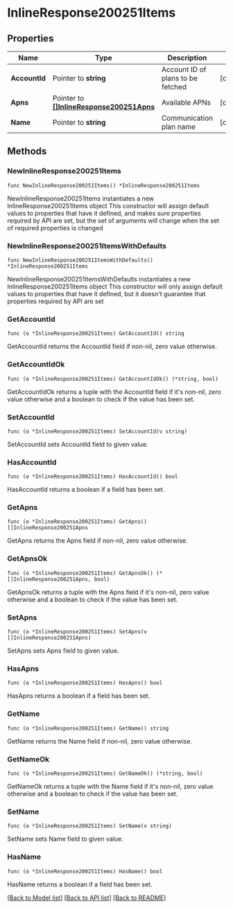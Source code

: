 # InlineResponse200251Items

## Properties

Name | Type | Description | Notes
------------ | ------------- | ------------- | -------------
**AccountId** | Pointer to **string** | Account ID of plans to be fetched | [optional] 
**Apns** | Pointer to [**[]InlineResponse200251Apns**](InlineResponse200251Apns.md) | Available APNs | [optional] 
**Name** | Pointer to **string** | Communication plan name | [optional] 

## Methods

### NewInlineResponse200251Items

`func NewInlineResponse200251Items() *InlineResponse200251Items`

NewInlineResponse200251Items instantiates a new InlineResponse200251Items object
This constructor will assign default values to properties that have it defined,
and makes sure properties required by API are set, but the set of arguments
will change when the set of required properties is changed

### NewInlineResponse200251ItemsWithDefaults

`func NewInlineResponse200251ItemsWithDefaults() *InlineResponse200251Items`

NewInlineResponse200251ItemsWithDefaults instantiates a new InlineResponse200251Items object
This constructor will only assign default values to properties that have it defined,
but it doesn't guarantee that properties required by API are set

### GetAccountId

`func (o *InlineResponse200251Items) GetAccountId() string`

GetAccountId returns the AccountId field if non-nil, zero value otherwise.

### GetAccountIdOk

`func (o *InlineResponse200251Items) GetAccountIdOk() (*string, bool)`

GetAccountIdOk returns a tuple with the AccountId field if it's non-nil, zero value otherwise
and a boolean to check if the value has been set.

### SetAccountId

`func (o *InlineResponse200251Items) SetAccountId(v string)`

SetAccountId sets AccountId field to given value.

### HasAccountId

`func (o *InlineResponse200251Items) HasAccountId() bool`

HasAccountId returns a boolean if a field has been set.

### GetApns

`func (o *InlineResponse200251Items) GetApns() []InlineResponse200251Apns`

GetApns returns the Apns field if non-nil, zero value otherwise.

### GetApnsOk

`func (o *InlineResponse200251Items) GetApnsOk() (*[]InlineResponse200251Apns, bool)`

GetApnsOk returns a tuple with the Apns field if it's non-nil, zero value otherwise
and a boolean to check if the value has been set.

### SetApns

`func (o *InlineResponse200251Items) SetApns(v []InlineResponse200251Apns)`

SetApns sets Apns field to given value.

### HasApns

`func (o *InlineResponse200251Items) HasApns() bool`

HasApns returns a boolean if a field has been set.

### GetName

`func (o *InlineResponse200251Items) GetName() string`

GetName returns the Name field if non-nil, zero value otherwise.

### GetNameOk

`func (o *InlineResponse200251Items) GetNameOk() (*string, bool)`

GetNameOk returns a tuple with the Name field if it's non-nil, zero value otherwise
and a boolean to check if the value has been set.

### SetName

`func (o *InlineResponse200251Items) SetName(v string)`

SetName sets Name field to given value.

### HasName

`func (o *InlineResponse200251Items) HasName() bool`

HasName returns a boolean if a field has been set.


[[Back to Model list]](../README.md#documentation-for-models) [[Back to API list]](../README.md#documentation-for-api-endpoints) [[Back to README]](../README.md)


